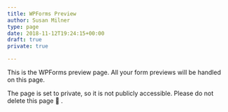 ```yaml
---
title: WPForms Preview
author: Susan Milner
type: page
date: 2018-11-12T19:24:15+00:00
draft: true
private: true

---
```

This is the WPForms preview page. All your form previews will be handled on this page.

The page is set to private, so it is not publicly accessible. Please do not delete this page 🙂 .